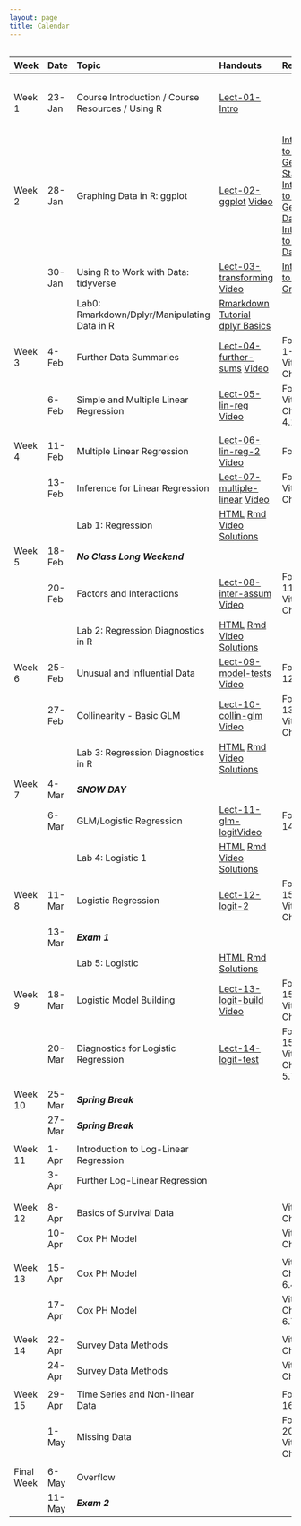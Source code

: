 ```yaml
---
layout: page
title: Calendar
---
```


       

    

<table style="width:100%;">
<colgroup>
    <col width="8%" />
    <col width="8%" />
    <col width="29%" />
    <col width="10%" />
    <col width="20%" />
    <col width="25%" />
    <col width="10%" />
    </colgroup>
<table><thead>
<tr>
<th align="left">Week</th>
<th align="left">Date</th>
<th align="left">Topic</th>
<th align="left">Handouts</th>
<th align="left">Readings</th>
<th align="left">HW</th>
<th align="left">Project</th>
</tr>
</thead><tbody>
<tr>
<td align="left">Week 1</td>
<td align="left">23-Jan</td>
<td align="left">Course Introduction / Course Resources / Using R</td>
<td align="left"><a href="../Notes/lect-01-intro.html">Lect-01-Intro</a></td>
<td align="left"></td>
<td align="left">Install <a href="https://www.rstudio.com/products/rstudio/download3/">Rstudio</a> and <a href="https://php-1511-2511.github.io/Introduction-to-R/">Go through Introduction to R</a></td>
<td align="left"></td>
</tr>
<tr>
<td align="left">Week 2</td>
<td align="left">28-Jan</td>
<td align="left">Graphing Data in R: ggplot</td>
<td align="left"><a href="../Notes/lect-02-ggplot.html">Lect-02-ggplot</a>  <a href="https://vimeo.com/314023798/c3b6d8849e">Video</a></td>
<td align="left"><a href="http://statseducation.com/Introduction-to-R/modules/getting%20started/about-this-course/">Introduction to R: Getting Started</a> <a href="http://statseducation.com/Introduction-to-R/modules/getting%20data/data-wrangling/">Introduction to R: Getting Data</a>, <a href="http://statseducation.com/Introduction-to-R/modules/tidy%20data/tidy-data/">Introduction to R: Tidy Data</a></td>
<td align="left"></td>
<td align="left"></td>
</tr>
<tr>
<td align="left"></td>
<td align="left">30-Jan</td>
<td align="left">Using R to Work with Data: tidyverse</td>
<td align="left"><a href="../Notes/lect-03-transforming.html">Lect-03-transforming</a> <a href="https://vimeo.com/314336000/6280e1e876">Video</a></td>
<td align="left"><a href="http://statseducation.com/Introduction-to-R/modules/graphics/ggplot2/">Intoduction to R: Graphics</a></td>
<td align="left"></td>
<td align="left"></td>
</tr>
<tr>
<td align="left"></td>
<td align="left"></td>
<td align="left">Lab0: Rmarkdown/Dplyr/Manipulating Data in R</td>
<td align="left"><a href="https://www.youtube.com/watch?v=MIlzQpXlJNk">Rmarkdown Tutorial</a> <a href="https://www.youtube.com/watch?v=jWjqLW-u3hc&amp;t=2s">dplyr Basics </a></td>
<td align="left"></td>
<td align="left"></td>
<td align="left"></td>
</tr>
<tr>
<td align="left">Week 3</td>
<td align="left">4-Feb</td>
<td align="left">Further Data Summaries</td>
<td align="left"><a href="../Notes/lect-04-further-sums.html">Lect-04-further-sums</a> <a href="https://vimeo.com/315580004/4398153a3d">Video</a></td>
<td align="left">Fox Chap 1-3, Vittinghoff Chap 2</td>
<td align="left"></td>
<td align="left"></td>
</tr>
<tr>
<td align="left"></td>
<td align="left">6-Feb</td>
<td align="left">Simple and Multiple Linear Regression</td>
<td align="left"><a href="../Notes/lect-05-lin-reg.html">Lect-05-lin-reg</a> <a href="https://vimeo.com/315711065/af1604e008">Video</a></td>
<td align="left">Fox Chap 5, Vittinghoff Chaps 3.3, 4.1-4.4</td>
<td align="left"><a href="../homework/hw1.html">HW1 - html</a> <a href="https://raw.githubusercontent.com/php-1511-2511/php-1511-2511.github.io/master/homework/hw1.Rmd">HW1 -Rmd</a> <a href="https://raw.githubusercontent.com/php-1511-2511/php-1511-2511.github.io/master/homework/hw1.pdf">HW1-pdf</a></td>
<td align="left"></td>
</tr>
<tr>
<td align="left"></td>
<td align="left"></td>
<td align="left"></td>
<td align="left"></td>
<td align="left"></td>
<td align="left"></td>
<td align="left"></td>
</tr>
<tr>
<td align="left">Week 4</td>
<td align="left">11-Feb</td>
<td align="left">Multiple Linear Regression</td>
<td align="left"><a href="../Notes/lect-06-lin-reg-2.html">Lect-06-lin-reg-2</a> <a href="https://vimeo.com/317332692">Video</a></td>
<td align="left">Fox Chap 6</td>
<td align="left"></td>
<td align="left"></td>
</tr>
<tr>
<td align="left"></td>
<td align="left">13-Feb</td>
<td align="left">Inference for Linear Regression</td>
<td align="left"><a href="../Notes/lect-07-multiple-linear.html">Lect-07-multiple-linear</a> <a href="https://vimeo.com/317332719">Video</a></td>
<td align="left">Fox Chap 7, Vittinghoff Chap 4.6</td>
<td align="left"></td>
<td align="left"></td>
</tr>
<tr>
<td align="left"></td>
<td align="left"></td>
<td align="left">Lab 1: Regression</td>
<td align="left"><a href="../labs/lab1.html">HTML</a> <a href="../labs/lab1.Rmd">Rmd</a> <a href="https://vimeo.com/254748467/7723da70df">Video</a> <a href="../labs/lab1_sol.html">Solutions</a></td>
<td align="left"></td>
<td align="left"></td>
<td align="left"></td>
</tr>
<tr>
<td align="left">Week 5</td>
<td align="left">18-Feb</td>
<td align="left"><strong><em>No Class Long Weekend</em></strong></td>
<td align="left"></td>
<td align="left"></td>
<td align="left"></td>
<td align="left"></td>
</tr>
<tr>
<td align="left"></td>
<td align="left">20-Feb</td>
<td align="left">Factors and Interactions</td>
<td align="left"><a href="../Notes/lect-08-inter-assum.html">Lect-08-inter-assum</a> <a href="https://vimeo.com/319581738">Video</a></td>
<td align="left">Fox Chap 11, Vittinghoff Chap 4.7</td>
<td align="left"></td>
<td align="left"></td>
</tr>
<tr>
<td align="left"></td>
<td align="left"></td>
<td align="left">Lab 2: Regression Diagnostics in R</td>
<td align="left"><a href="../labs/lab2.html">HTML</a> <a href="../labs/lab2.Rmd">Rmd</a> <a href="https://vimeo.com/256525852/774a501d10">Video</a>  <a href="../labs/lab2_sol.html">Solutions</a></td>
<td align="left"></td>
<td align="left"></td>
<td align="left"></td>
</tr>
<tr>
<td align="left">Week 6</td>
<td align="left">25-Feb</td>
<td align="left">Unusual and Influential Data</td>
<td align="left"><a href="../Notes/lect-09-model-tests.html">Lect-09-model-tests</a> <a href="https://vimeo.com/319544308">Video</a></td>
<td align="left">Fox Chap 12</td>
<td align="left"><a href="../homework/hw2.html">HW2 - html</a> <a href="https://raw.githubusercontent.com/php-1511-2511/php-1511-2511.github.io/master/homework/hw2.Rmd">HW2 -Rmd</a> <a href="https://raw.githubusercontent.com/php-1511-2511/php-1511-2511.github.io/master/homework/hw2.pdf">HW2-pdf</a></td>
<td align="left"></td>
</tr>
<tr>
<td align="left"></td>
<td align="left">27-Feb</td>
<td align="left">Collinearity - Basic GLM</td>
<td align="left"><a href="../Notes/lect-10-collin-glm.html">Lect-10-collin-glm</a> <a href="https://vimeo.com/320330322">Video</a></td>
<td align="left">Fox Chap 13, Vittinghoff Chap 4.8</td>
<td align="left"></td>
<td align="left"></td>
</tr>
<tr>
<td align="left"></td>
<td align="left"></td>
<td align="left">Lab 3: Regression Diagnostics in R</td>
<td align="left"><a href="../labs/lab3.html">HTML</a> <a href="../labs/lab3.Rmd">Rmd</a> <a href="https://vimeo.com/256525852/774a501d10">Video</a>  <a href="../labs/lab3_sol.html">Solutions</a></td>
<td align="left"></td>
<td align="left"></td>
<td align="left"></td>
</tr>
<tr>
<td align="left">Week 7</td>
<td align="left">4-Mar</td>
<td align="left"><strong><em>SNOW DAY</em></strong></td>
<td align="left"></td>
<td align="left"></td>
<td align="left"></td>
<td align="left"></td>
</tr>
<tr>
<td align="left"></td>
<td align="left">6-Mar</td>
<td align="left">GLM/Logistic Regression</td>
<td align="left"><a href="../Notes/lect-11-glm-logit.html">Lect-11-glm-logit</a><a href="https://vimeo.com/322610732">Video</a></td>
<td align="left">Fox Chap 14</td>
<td align="left"></td>
<td align="left"></td>
</tr>
<tr>
<td align="left"></td>
<td align="left"></td>
<td align="left">Lab 4: Logistic 1</td>
<td align="left"><a href="../labs/lab4.html">HTML</a> <a href="../labs/lab4.Rmd">Rmd</a> <a href="https://vimeo.com/258696228/4181a70e33">Video</a>  <a href="../labs/lab4_sol.html">Solutions</a></td>
<td align="left"></td>
<td align="left"></td>
<td align="left"></td>
</tr>
<tr>
<td align="left">Week 8</td>
<td align="left">11-Mar</td>
<td align="left">Logistic Regression</td>
<td align="left"><a href="../Notes/lect-12-logit-2.html">Lect-12-logit-2</a></td>
<td align="left">Fox Chap 15, Vittinghoff Chap 5.1</td>
<td align="left"></td>
<td align="left"></td>
</tr>
<tr>
<td align="left"></td>
<td align="left">13-Mar</td>
<td align="left"><strong><em>Exam 1</em></strong></td>
<td align="left"></td>
<td align="left"></td>
<td align="left"></td>
<td align="left"></td>
</tr>
<tr>
<td align="left"></td>
<td align="left"></td>
<td align="left">Lab 5: Logistic</td>
<td align="left"><a href="../labs/lab5.html">HTML</a> <a href="../labs/lab5.Rmd">Rmd</a>   <a href="../labs/lab5_sol.html">Solutions</a></td>
<td align="left"></td>
<td align="left"></td>
<td align="left"></td>
</tr>
<tr>
<td align="left">Week 9</td>
<td align="left">18-Mar</td>
<td align="left">Logistic Model Building</td>
<td align="left"><a href="../Notes/lect-13-logit-build.html">Lect-13-logit-build</a> <a href="https://vimeo.com/325063749">Video</a></td>
<td align="left">Fox Chap 15, Vittinghoff Chap 5.4</td>
<td align="left"></td>
<td align="left"></td>
</tr>
<tr>
<td align="left"></td>
<td align="left">20-Mar</td>
<td align="left">Diagnostics for Logistic Regression</td>
<td align="left"><a href="../Notes/lect-14-logit-test.html">Lect-14-logit-test</a></td>
<td align="left">Fox Chap 15, Vittinghoff Chap 5.5-5.7</td>
<td align="left"></td>
<td align="left"></td>
</tr>
<tr>
<td align="left"></td>
<td align="left"></td>
<td align="left"></td>
<td align="left"></td>
<td align="left"></td>
<td align="left"></td>
<td align="left"></td>
</tr>
<tr>
<td align="left">Week 10</td>
<td align="left">25-Mar</td>
<td align="left"><strong><em>Spring Break</em></strong></td>
<td align="left"></td>
<td align="left"></td>
<td align="left"></td>
<td align="left"></td>
</tr>
<tr>
<td align="left"></td>
<td align="left">27-Mar</td>
<td align="left"><strong><em>Spring Break</em></strong></td>
<td align="left"></td>
<td align="left"></td>
<td align="left"></td>
<td align="left"></td>
</tr>
<tr>
<td align="left"></td>
<td align="left"></td>
<td align="left"></td>
<td align="left"></td>
<td align="left"></td>
<td align="left"></td>
<td align="left"></td>
</tr>
<tr>
<td align="left">Week 11</td>
<td align="left">1-Apr</td>
<td align="left">Introduction to Log-Linear Regression</td>
<td align="left"></td>
<td align="left"></td>
<td align="left"></td>
<td align="left"></td>
</tr>
<tr>
<td align="left"></td>
<td align="left">3-Apr</td>
<td align="left">Further Log-Linear Regression</td>
<td align="left"></td>
<td align="left"></td>
<td align="left"></td>
<td align="left"></td>
</tr>
<tr>
<td align="left"></td>
<td align="left"></td>
<td align="left"></td>
<td align="left"></td>
<td align="left"></td>
<td align="left"></td>
<td align="left"></td>
</tr>
<tr>
<td align="left"></td>
<td align="left"></td>
<td align="left"></td>
<td align="left"></td>
<td align="left"></td>
<td align="left"></td>
<td align="left"></td>
</tr>
<tr>
<td align="left">Week 12</td>
<td align="left">8-Apr</td>
<td align="left">Basics of Survival Data</td>
<td align="left"></td>
<td align="left">Vittinghoff Chap 6.1</td>
<td align="left"></td>
<td align="left"></td>
</tr>
<tr>
<td align="left"></td>
<td align="left">10-Apr</td>
<td align="left">Cox PH Model</td>
<td align="left"></td>
<td align="left">Vittinghoff Chap 6.2</td>
<td align="left"></td>
<td align="left"></td>
</tr>
<tr>
<td align="left"></td>
<td align="left"></td>
<td align="left"></td>
<td align="left"></td>
<td align="left"></td>
<td align="left"></td>
<td align="left"></td>
</tr>
<tr>
<td align="left">Week 13</td>
<td align="left">15-Apr</td>
<td align="left">Cox PH Model</td>
<td align="left"></td>
<td align="left">Vittinghoff Chap 6.3-6.4</td>
<td align="left"></td>
<td align="left"></td>
</tr>
<tr>
<td align="left"></td>
<td align="left">17-Apr</td>
<td align="left">Cox PH Model</td>
<td align="left"></td>
<td align="left">Vittinghoff Chap 6.5-6.7</td>
<td align="left"></td>
<td align="left"></td>
</tr>
<tr>
<td align="left"></td>
<td align="left"></td>
<td align="left"></td>
<td align="left"></td>
<td align="left"></td>
<td align="left"></td>
<td align="left"></td>
</tr>
<tr>
<td align="left">Week 14</td>
<td align="left">22-Apr</td>
<td align="left">Survey Data Methods</td>
<td align="left"></td>
<td align="left">Vittinghoff Chap 12</td>
<td align="left"></td>
<td align="left"></td>
</tr>
<tr>
<td align="left"></td>
<td align="left">24-Apr</td>
<td align="left">Survey Data Methods</td>
<td align="left"></td>
<td align="left">Vittinghoff Chap 12</td>
<td align="left"></td>
<td align="left"></td>
</tr>
<tr>
<td align="left"></td>
<td align="left"></td>
<td align="left"></td>
<td align="left"></td>
<td align="left"></td>
<td align="left"></td>
<td align="left"></td>
</tr>
<tr>
<td align="left">Week 15</td>
<td align="left">29-Apr</td>
<td align="left">Time Series and Non-linear Data</td>
<td align="left"></td>
<td align="left">Fox Chap 16-17</td>
<td align="left"></td>
<td align="left"></td>
</tr>
<tr>
<td align="left"></td>
<td align="left">1-May</td>
<td align="left">Missing Data</td>
<td align="left"></td>
<td align="left">Fox Chap 20, Vittinghoff Chap 11</td>
<td align="left"></td>
<td align="left"></td>
</tr>
<tr>
<td align="left"></td>
<td align="left"></td>
<td align="left"></td>
<td align="left"></td>
<td align="left"></td>
<td align="left"></td>
<td align="left"></td>
</tr>
<tr>
<td align="left">Final Week</td>
<td align="left">6-May</td>
<td align="left">Overflow</td>
<td align="left"></td>
<td align="left"></td>
<td align="left"></td>
<td align="left"></td>
</tr>
<tr>
<td align="left"></td>
<td align="left">11-May</td>
<td align="left"><strong><em>Exam 2</em></strong></td>
<td align="left"></td>
<td align="left"></td>
<td align="left"></td>
<td align="left"></td>
</tr>
</tbody></table>